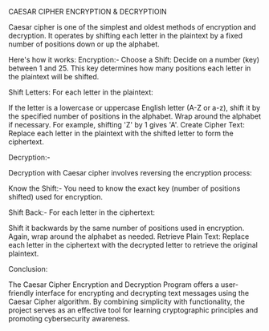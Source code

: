 CAESAR CIPHER ENCRYPTION & DECRYPTIOIN


Caesar cipher is one of the simplest and oldest methods of encryption and decryption. It operates by shifting each letter in the plaintext by a fixed number of positions down or up the alphabet. 

Here's how it works:
Encryption:-
Choose a Shift: Decide on a number (key) between 1 and 25. This key determines how many positions each letter in the plaintext will be shifted.

Shift Letters: For each letter in the plaintext:

If the letter is a lowercase or uppercase English letter (A-Z or a-z), shift it by the specified number of positions in the alphabet. Wrap around the alphabet if necessary. For example, shifting 'Z' by 1 gives 'A'. Create Cipher Text: Replace each letter in the plaintext with the shifted letter to form the ciphertext.

Decryption:-

Decryption with Caesar cipher involves reversing the encryption process:

Know the Shift:- You need to know the exact key (number of positions shifted) used for encryption.

Shift Back:- For each letter in the ciphertext:

Shift it backwards by the same number of positions used in encryption. Again, wrap around the alphabet as needed. Retrieve Plain Text: Replace each letter in the ciphertext with the decrypted letter to retrieve the original plaintext.



Conclusion:


The Caesar Cipher Encryption and Decryption Program offers a user-friendly interface for encrypting and decrypting text messages using the Caesar Cipher algorithm. By combining simplicity with functionality, the project serves as an effective tool for learning cryptographic principles and promoting cybersecurity awareness.




